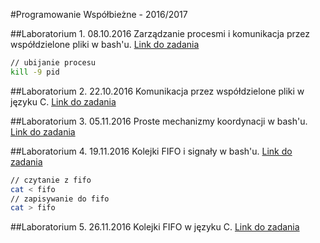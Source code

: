 #Programowanie Współbieżne - 2016/2017

##Laboratorium 1. 08.10.2016
Zarządzanie procesmi i komunikacja przez współdzielone pliki w bash'u.
[Link do zadania](http://strony.ug.edu.pl/~matjs/Laboratoria/Wspolbiegi/Lab1_wspolbiegi.txt)

```bash
// ubijanie procesu
kill -9 pid
```

##Laboratorium 2. 22.10.2016
Komunikacja przez współdzielone pliki w języku C.
[Link do zadania](http://strony.ug.edu.pl/~matjs/Laboratoria/Wspolbiegi/Lab2_wspolbiegi.txt)

##Laboratorium 3. 05.11.2016
Proste mechanizmy koordynacji w bash'u.
[Link do zadania](http://strony.ug.edu.pl/~matjs/Laboratoria/Wspolbiegi/Lab3_wspolbiegi.txt)

##Laboratorium 4. 19.11.2016
Kolejki FIFO i signały w bash'u.
[Link do zadania](http://strony.ug.edu.pl/~matjs/Laboratoria/Wspolbiegi/Lab4_wspolbiegi.txt)

```bash
// czytanie z fifo
cat < fifo
// zapisywanie do fifo
cat > fifo
```

##Laboratorium 5. 26.11.2016
Kolejki FIFO w języku C.
[Link do zadania](http://strony.ug.edu.pl/~matjs/Laboratoria/Wspolbiegi/Lab5_wspolbiegi.txt)
